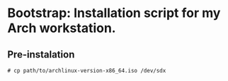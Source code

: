 # Bootstrap: Installation script for my Arch workstation.
## Pre-instalation

`# cp path/to/archlinux-version-x86_64.iso /dev/sdx`

